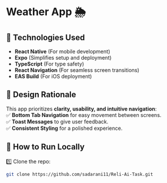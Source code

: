 ﻿# Weather App 🌦️  

## 📌 Technologies Used  
- **React Native** (For mobile development)  
- **Expo** (Simplifies setup and deployment)  
- **TypeScript** (For type safety)  
- **React Navigation** (For seamless screen transitions)  
- **EAS Build** (For iOS deployment)  

## 🎨 Design Rationale  
This app prioritizes **clarity, usability, and intuitive navigation**:  
✅ **Bottom Tab Navigation** for easy movement between screens.  
✅ **Toast Messages** to give user feedback.  
✅ **Consistent Styling** for a polished experience.  

## 🚀 How to Run Locally  
1️⃣ Clone the repo:  
```bash
git clone https://github.com/sadarani11/Reli-Ai-Task.git
